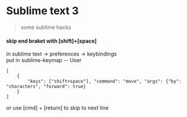 # Sublime text 3
> some sublime hacks

#### skip end braket with [shift]+[space]
in sublime text -> preferences -> keybindings    
put in sublime-keymap -- User 
```
[
    {
        "keys": ["shift+space"], "command": "move", "args": {"by": "characters", "forward": true}
    }
]
```

or use [cmd] + [return] to skip to next line
